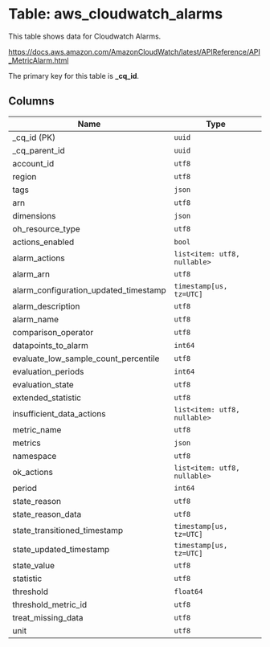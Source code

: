 # Table: aws_cloudwatch_alarms

This table shows data for Cloudwatch Alarms.

https://docs.aws.amazon.com/AmazonCloudWatch/latest/APIReference/API_MetricAlarm.html

The primary key for this table is **_cq_id**.

## Columns

| Name          | Type          |
| ------------- | ------------- |
|_cq_id (PK)|`uuid`|
|_cq_parent_id|`uuid`|
|account_id|`utf8`|
|region|`utf8`|
|tags|`json`|
|arn|`utf8`|
|dimensions|`json`|
|oh_resource_type|`utf8`|
|actions_enabled|`bool`|
|alarm_actions|`list<item: utf8, nullable>`|
|alarm_arn|`utf8`|
|alarm_configuration_updated_timestamp|`timestamp[us, tz=UTC]`|
|alarm_description|`utf8`|
|alarm_name|`utf8`|
|comparison_operator|`utf8`|
|datapoints_to_alarm|`int64`|
|evaluate_low_sample_count_percentile|`utf8`|
|evaluation_periods|`int64`|
|evaluation_state|`utf8`|
|extended_statistic|`utf8`|
|insufficient_data_actions|`list<item: utf8, nullable>`|
|metric_name|`utf8`|
|metrics|`json`|
|namespace|`utf8`|
|ok_actions|`list<item: utf8, nullable>`|
|period|`int64`|
|state_reason|`utf8`|
|state_reason_data|`utf8`|
|state_transitioned_timestamp|`timestamp[us, tz=UTC]`|
|state_updated_timestamp|`timestamp[us, tz=UTC]`|
|state_value|`utf8`|
|statistic|`utf8`|
|threshold|`float64`|
|threshold_metric_id|`utf8`|
|treat_missing_data|`utf8`|
|unit|`utf8`|